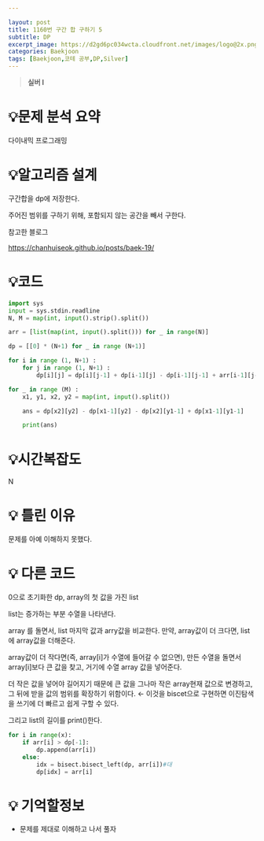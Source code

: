 ```yaml
---

layout: post
title: 1160번 구간 합 구하기 5
subtitle: DP
excerpt_image: https://d2gd6pc034wcta.cloudfront.net/images/logo@2x.png
categories: Baekjoon
tags: [Baekjoon,코테 공부,DP,Silver]
---
```

> **실버 I**

# 💡**문제 분석 요약**

다이내믹 프로그래밍 

# 💡**알고리즘 설계**

구간합을 dp에 저장한다.

주어진 범위를 구하기 위해, 포함되지 않는 공간을 빼서 구한다. 

참고한 블로그

https://chanhuiseok.github.io/posts/baek-19/

# 💡코드

```python
import sys
input = sys.stdin.readline
N, M = map(int, input().strip().split())

arr = [list(map(int, input().split())) for _ in range(N)]

dp = [[0] * (N+1) for _ in range (N+1)]

for i in range (1, N+1) :
    for j in range (1, N+1) :
        dp[i][j] = dp[i][j-1] + dp[i-1][j] - dp[i-1][j-1] + arr[i-1][j-1]

for _ in range (M) :
    x1, y1, x2, y2 = map(int, input().split())

    ans = dp[x2][y2] - dp[x1-1][y2] - dp[x2][y1-1] + dp[x1-1][y1-1]

    print(ans)
```

# 💡시간복잡도

N

# 💡 틀린 이유

문제를 아예 이해하지 못했다. 

# 💡 다른 코드

0으로 초기화한 dp, array의 첫 값을 가진 list

list는 증가하는 부분 수열을 나타낸다.

array 를 돌면서,  list 마지막 값과 arry값을 비교한다.  만약, array값이 더 크다면, list에 array값을 더해준다. 

array값이 더 작다면(즉, array[i]가 수열에 들어갈 수 없으면), 만든 수열을 돌면서 array[i]보다 큰 값을 찾고, 거기에  수열 array 값을 넣어준다.  

더 작은 값을 넣어야 길어지기 때문에 큰 값을 그나마 작은 array현재 값으로 변경하고, 그 뒤에 받을 값의 범위를 확장하기 위함이다. ← 이것을 biscet으로 구현하면 이진탐색을 쓰기에 더 빠르고 쉽게 구할 수 있다. 

그리고 list의 길이를 print()한다. 

```python
for i in range(x):
    if arr[i] > dp[-1]:
        dp.append(arr[i])
    else:
        idx = bisect.bisect_left(dp, arr[i])#대
        dp[idx] = arr[i]
```

# 💡 기억할정보

- 문제를 제대로 이해하고 나서 풀자